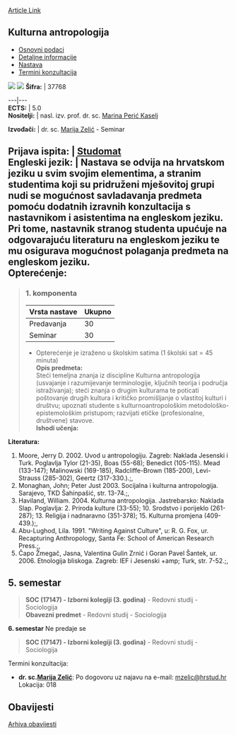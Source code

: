 [Article Link](https://www.fhs.hr/predmet/kulant)

## Kulturna antropologija
  * [Osnovni podaci](https://www.fhs.hr/predmet/kulant#v1id-904832_116387_1_0 "Osnovni podaci")
  * [Detaljne informacije](https://www.fhs.hr/predmet/kulant#v1id-904832_116387_1_1 "Detaljne informacije")
  * [Nastava](https://www.fhs.hr/predmet/kulant#v1id-904832_116387_1_2 "Nastava")
  * [Termini konzultacija](https://www.fhs.hr/predmet/kulant#v1id-904832_116387_1_3 "Termini konzultacija")


[![](https://www.fhs.hr/img/flags/gif/hr.gif)](https://www.fhs.hr/predmet/kulant) [![](https://www.fhs.hr/img/flags/gif/gb.gif)](https://www.fhs.hr/en/course/ca)
**Šifra:** |  37768  
  
---|---  
**ECTS:** |  5.0   
**Nositelji:** |  nasl. izv. prof. dr. sc. [Marina Perić Kaselj](https://www.fhs.hr/djelatnik/marina.peric_kaselj)   
  
**Izvođači:** |  dr. sc. [Marija Zelić](https://www.fhs.hr/djelatnik/marija.zelic) - Seminar  
  
**Prijava ispita:** |  [Studomat](http://www.isvu.hr/studomat)  
**Engleski jezik:** |  Nastava se odvija na hrvatskom jeziku u svim svojim elementima, a stranim studentima koji su pridruženi mješovitoj grupi nudi se mogućnost savladavanja predmeta pomoću dodatnih izravnih konzultacija s nastavnikom i asistentima na engleskom jeziku. Pri tome, nastavnik stranog studenta upućuje na odgovarajuću literaturu na engleskom jeziku te mu osigurava mogućnost polaganja predmeta na engleskom jeziku.   
**Opterećenje:**  
---  
> ### 1. komponenta
> | Vrsta nastave | Ukupno  
> ---|---  
> Predavanja | 30  
> Seminar | 30  
> * Opterećenje je izraženo u školskim satima (1 školski sat = 45 minuta)   
**Opis predmeta:**  
> Steći temeljna znanja iz discipline Kulturna antropologija (usvajanje i razumijevanje terminologije, ključnih teorija i područja istraživanja); steći znanja o drugim kulturama te poticati poštovanje drugih kultura i kritičko promišljanje o vlastitoj kulturi i društvu; upoznati studente s kulturnoantropološkim metodološko-epistemološkim pristupom; razvijati etičke (profesionalne, društvene) stavove.  
**Ishodi učenja:**  

  
**Literatura:**  
  1. Moore, Jerry D. 2002. Uvod u antropologiju. Zagreb: Naklada Jesenski i Turk. Poglavlja Tylor (21-35), Boas (55-68); Benedict (105-115). Mead (133-147); Malinowski (169-185), Radcliffe-Brown (185-200), Levi-Strauss (285-302), Geertz (317-330.).;, 
  2. Monaghan, John; Peter Just 2003. Socijalna i kulturna antropologija. Sarajevo, TKD Šahinpašić, str. 13-74.;, 
  3. Haviland, William. 2004. Kulturna antropologija. Jastrebarsko: Naklada Slap. Poglavlja: 2. Priroda kulture (33-55); 10. Srodstvo i porijeklo (261-287); 13. Religija i nadnaravno (351-378); 15. Kulturna promjena (409-439.);, 
  4. Abu-Lughod, Lila. 1991. "Writing Against Culture", u: R. G. Fox, ur. Recapturing Anthropology, Santa Fe: School of American Research Press.;, 
  5. Čapo Žmegač, Jasna, Valentina Gulin Zrnić i Goran Pavel Šantek, ur. 2006. Etnologija bliskoga. Zagreb: IEF i Jesenski +amp; Turk, str. 7-52.;, 

  
**5. semestar**  
---  
> **SOC (17147) - Izborni kolegiji (3. godina)** - Redovni studij - Sociologija  
>  **Obavezni predmet** - Redovni studij - Sociologija  
>   
  
**6. semestar** Ne predaje se  
> **SOC (17147) - Izborni kolegiji (3. godina)** - Redovni studij - Sociologija  
>   
Termini konzultacija: 
  * **dr. sc.[Marija Zelić](https://www.fhs.hr/djelatnik/marija.zelic)**: 
Po dogovoru uz najavu na e-mail: mzelic@hrstud.hr
Lokacija: 018 


## Obavijesti
[Arhiva obavijesti](https://www.fhs.hr/predmet/kulant?@=20pbi#news_80878 "Arhiva obavijesti")
